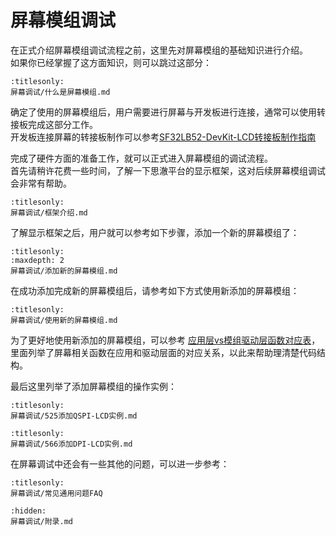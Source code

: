 # 屏幕模组调试


在正式介绍屏幕模组调试流程之前，这里先对屏幕模组的基础知识进行介绍。  
如果你已经掌握了这方面知识，则可以跳过这部分：
```{toctree}
:titlesonly:
屏幕调试/什么是屏幕模组.md
```


确定了使用的屏幕模组后，用户需要进行屏幕与开发板进行连接，通常可以使用转接板完成这部分工作。  
开发板连接屏幕的转接板制作可以参考[SF32LB52-DevKit-LCD转接板制作指南](../board/sf32lb52x/SF32LB52-DevKit-LCD-Adapter.md#qspi-lcd接口转接板)  


完成了硬件方面的准备工作，就可以正式进入屏幕模组的调试流程。  
首先请稍许花费一些时间，了解一下思澈平台的显示框架，这对后续屏幕模组调试会非常有帮助。
```{toctree}
:titlesonly:
屏幕调试/框架介绍.md
```

了解显示框架之后，用户就可以参考如下步骤，添加一个新的屏幕模组了：  

```{toctree}
:titlesonly:
:maxdepth: 2
屏幕调试/添加新的屏幕模组.md
```


在成功添加完成新的屏幕模组后，请参考如下方式使用新添加的屏幕模组：  
```{toctree}
:titlesonly:
屏幕调试/使用新的屏幕模组.md
```

为了更好地使用新添加的屏幕模组，可以参考
[应用层vs模组驱动层函数对应表](屏幕调试/应用层vs模组驱动层函数对应表.md)，
里面列举了屏幕相关函数在应用和驱动层面的对应关系，以此来帮助理清楚代码结构。


最后这里列举了添加屏幕模组的操作实例：
```{toctree}
:titlesonly:
屏幕调试/525添加QSPI-LCD实例.md
``` 

```{toctree}
:titlesonly:
屏幕调试/566添加DPI-LCD实例.md
``` 

在屏幕调试中还会有一些其他的问题，可以进一步参考：
```{toctree}
:titlesonly:
屏幕调试/常见通用问题FAQ
```


```{toctree}
:hidden:
屏幕调试/附录.md
```